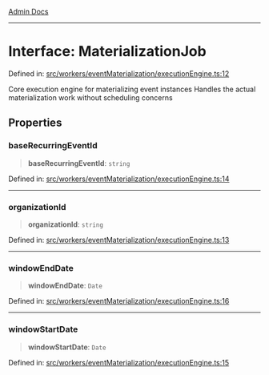 [Admin Docs](/)

***

# Interface: MaterializationJob

Defined in: [src/workers/eventMaterialization/executionEngine.ts:12](https://github.com/gautam-divyanshu/talawa-api/blob/de42235531e11387f0ad0479547630845dbc8b37/src/workers/eventMaterialization/executionEngine.ts#L12)

Core execution engine for materializing event instances
Handles the actual materialization work without scheduling concerns

## Properties

### baseRecurringEventId

> **baseRecurringEventId**: `string`

Defined in: [src/workers/eventMaterialization/executionEngine.ts:14](https://github.com/gautam-divyanshu/talawa-api/blob/de42235531e11387f0ad0479547630845dbc8b37/src/workers/eventMaterialization/executionEngine.ts#L14)

***

### organizationId

> **organizationId**: `string`

Defined in: [src/workers/eventMaterialization/executionEngine.ts:13](https://github.com/gautam-divyanshu/talawa-api/blob/de42235531e11387f0ad0479547630845dbc8b37/src/workers/eventMaterialization/executionEngine.ts#L13)

***

### windowEndDate

> **windowEndDate**: `Date`

Defined in: [src/workers/eventMaterialization/executionEngine.ts:16](https://github.com/gautam-divyanshu/talawa-api/blob/de42235531e11387f0ad0479547630845dbc8b37/src/workers/eventMaterialization/executionEngine.ts#L16)

***

### windowStartDate

> **windowStartDate**: `Date`

Defined in: [src/workers/eventMaterialization/executionEngine.ts:15](https://github.com/gautam-divyanshu/talawa-api/blob/de42235531e11387f0ad0479547630845dbc8b37/src/workers/eventMaterialization/executionEngine.ts#L15)
